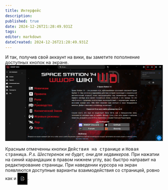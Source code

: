 ```yaml
---
title: Интерфейс
description: 
published: true
date: 2024-12-26T21:28:49.931Z
tags: 
editor: markdown
dateCreated: 2024-12-26T21:28:49.931Z
---
```



И так, получив свой аккаунт на вики, вы заметите пополнение доступных кнопок на экране. 
![screenshot_58.png](/guides/wiki/screenshot_58.png)

Красным отмеченны кнопки <kbd>Действия на странице</kbd> и <kbd>Новая страница</kbd>.
*P.s. Шестеренок не будет, они для хедвикеров.*
При нажатии на синий карандашик в правом нижнем углу, вас быстро направит на редактирование страницы. При наведении курсора на экран появляются доступные варианты взаимодействия со страницей, ровно как и  <img src="/guides/wiki/red.png" alt="securityarmor.png" style="vertical-align: middle; width: 32px;">.





